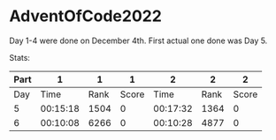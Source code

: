 # AdventOfCode2022
 
Day 1-4 were done on December 4th.
First actual one done was Day 5.

Stats:

|Part|       1|    1|  1|        2|    2|  2|
|---|-----------|--------|-------|-----------|--------|-------|
|Day|       Time|    Rank|  Score|       Time|    Rank|  Score|
|  5|   00:15:18|    1504|      0|   00:17:32|    1364|      0|
|  6|   00:10:08|    6266|      0|   00:10:28|    4877|      0|

